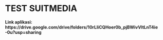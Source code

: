 # TEST SUITMEDIA
<h4>Link aplikasi: https://drive.google.com/drive/folders/10rLIiCQHoer0b_pjBWivVltLnT4ie-0u?usp=sharing</h4>